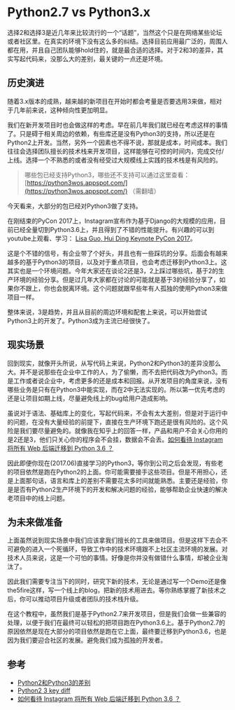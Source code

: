 # Python2.7 vs Python3.x

选择2和选择3是近几年来比较流行的一个“话题”，当然这个只是在网络某些论坛或者社区里。在真实的环境下没有这么多的纠结。选择目前应用最广泛的，周围人都在用，并且自己团队能够hold住的，就是最合适的选择。对于2和3的差异，其实写起代码来，没那么大的差别，最关键的一点还是环境。

## 历史演进

随着3.x版本的成熟，越来越的新项目在开始时都会考量是否要选用3来做，相对于几年前来说，这种倾向性更加明显。

我们在新开发项目时也会做这样的考虑。早在前几年我们就已经在考虑这样的事情了。只是碍于相关周边的依赖，有些库还是没有Python3的支持，所以还是在Python2上开发。当然，另外一个因素也不得不说，那就是成本，时间成本。我们往往会选择团队擅长的技术栈来开发项目，这样能够在可控的时间内，完成交付/上线。选择一个不熟悉的或者没有经受过大规模线上实践的技术栈是有风险的。

> 哪些包已经支持Python3，哪些还不支持可以通过这里查看：[https://python3wos.appspot.com/](https://python3wos.appspot.com/) （需翻墙）

今天看来，大部分的包已经对Python3做了支持。

在刚结束的PyCon 2017上，Instagram宣布作为基于Django的大规模的应用，目前已经全量切到Python3.6上，并且得到了不错的性能提升。有兴趣的可以到youtube上观看、学习： [Lisa Guo, Hui Ding Keynote PyCon 2017](https://www.youtube.com/watch?v=66XoCk79kjM&index=19&list=WL)。

这是个不错的信号，有企业带了个好头，并且也有一些踩坑的分享。后面会有越来越多的基于Python3的项目，以及对于重点项目，也会考虑迁移到Python3上。这其实也是一个环境问题。今年大家还在谈论2还是3，2上踩过哪些坑，基于2的生产环境的经验分享。但是过几年大家都在讨论的可能就是基于3的经验分享了，如果你不跟上，你也会脱离环境。这个问题就跟早些年有人孤独的使用Python3来做项目一样。

整体来说，3是趋势，并且从目前的周边环境和配套上来说，可以开始尝试Python3上的开发了。Python3成为主流已经很快了。


## 现实场景

回到现实，就像开头所说，从写代码上来说，Python2和Python3的差异没那么大。并不是说那些在企业中工作的人，为了偷懒，而不去把代码改为Python3。而是工作或者说企业中，考虑更多的还是成本和回报。从开发项目的角度来说，没有哪些业务是只有在Python3中能实现，而在2中无法实现的。所以第一优先考虑的还是让项目如期上线，尽量避免线上的bug给用户造成影响。

虽说对于语法、基础库上的变化，写起代码来，不会有太大差别，但是对于运行中的问题，在没有大量经验的前提下，直接在生产环境下跑还是很有风险的。这个风险是我们要尽量避免的。就像我在知乎上的回答一样，产品和用户不会关心你用的是2还是3，他们只关心你的程序会不会挂，数据会不会丢。[如何看待 Instagram 将所有 Web 后端迁移到 Python 3.6 ？](https://www.zhihu.com/question/60333140/answer/175130694)

因此即便你现在(2017.06)直接学习的Python3，等你到公司之后会发现，有些老的项目依然是跑在Python2的上面。你可能需要接手这些项目。但是不用担心，还是上面那句话，语言和库上的差别不需要花太多时间就能熟悉。主要还是经验，你是是否有Python2生产环境下的开发和解决问题的经验，能够帮助企业快速的解决老项目中的线上问题。

## 为未来做准备

上面虽然说到现实场景中我们应该拿我们擅长的工具来做项目。但是这样下去会不可避免的进入一个死循环，导致工作中的技术环境跟不上社区主流环境的发展。对技术人员来说，这是一个可怕的事情。好像是你并没有做错什么事情，却被企业淘汰了。

因此我们需要专注当下的同时，研究下新的技术，无论是通过写一个Demo还是像the5fire这样，写一个线上的blog，把新的技术用进去。等你熟练掌握了新技术之后，你可以推动项目升级或者团队的技术栈升级。

在这个教程中，虽然我们是基于Python2.7来开发项目，但是我们会做一些兼容的处理，以便于我们在最终可以轻松的把项目跑在Python3.6上。基于Python2.7的原因依然是现在大部分的项目依然是跑在它上面，最终要迁移到Python3.6，也是因为我们要迎合社区的发展。避免我们成为孤独的开发者。


## 参考
* [Python2和Python3的差别](http://blog.jobbole.com/80006/)
* [Python2 3 key diff](http://sebastianraschka.com/Articles/2014_python_2_3_key_diff.html)
* [如何看待 Instagram 将所有 Web 后端迁移到 Python 3.6 ？](https://www.zhihu.com/question/60333140/answer/175130694)
